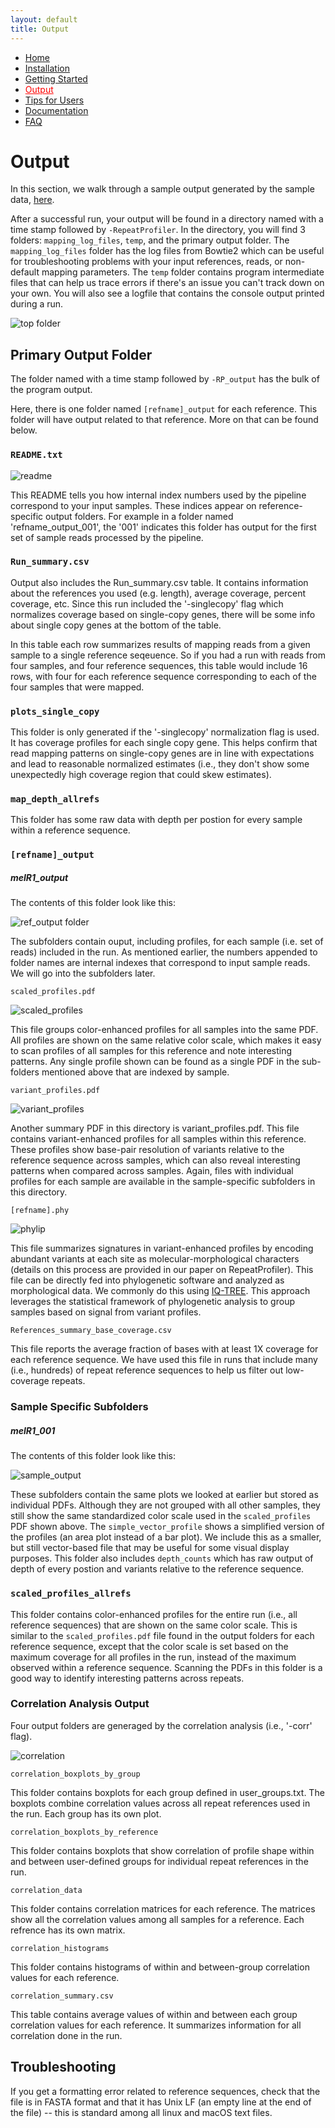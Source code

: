 ```yaml
---
layout: default
title: Output
---
```


<nav>
    <ul>
      <li><a href="/RepeatProfiler/">Home</a></li>
      <li><a href="/RepeatProfiler/installation">Installation</a></li>
      <li><a href="/RepeatProfiler/gettingstarted">Getting Started</a></li>
      <li><a href="/RepeatProfiler/output" style="color:red">Output</a></li>
      <li><a href="/RepeatProfiler/tips">Tips for Users</a></li>
      <li><a href="/RepeatProfiler/documentation">Documentation</a></li>
      <li><a href="/RepeatProfiler/FAQ">FAQ</a></li>
    </ul>
</nav>

# Output

In this section, we walk through a sample output generated by the sample data, <a href="https://github.com/johnssproul/RepeatProfiler/releases/download/0.96/sample_data.zip" target="_blank">here</a>.

After a successful run, your output will be found in a directory named with a time stamp followed by `-RepeatProfiler`. In the directory, you will find 3 folders: `mapping_log_files`, `temp`, and the primary output folder. The `mapping_log_files` folder has the log files from Bowtie2 which can be useful for troubleshooting problems with your input references, reads, or non-default mapping parameters. The `temp` folder contains program intermediate files that can help us trace errors if there's an issue you can't track down on your own. You will also see a logfile that contains the console output printed during a run.

![top folder](./folder.png)

## Primary Output Folder

The folder named with a time stamp followed by `-RP_output` has the bulk of the program output.

Here, there is one folder named `[refname]_output` for each reference. This folder will have output related to that reference. More on that can be found below.

### `README.txt`

![readme](readme.png)

This README tells you how internal index numbers used by the pipeline correspond to your input samples. These indices appear on reference-specific output folders. For example in a folder named 'refname_output_001', the '001' indicates this folder has output for the first set of sample reads processed by the pipeline.

### `Run_summary.csv`

Output also includes the Run_summary.csv table. It contains information about the references you used (e.g. length), average coverage, percent coverage, etc. Since this run included the '-singlecopy' flag which normalizes coverage based on single-copy genes, there will be some info about single copy genes at the bottom of the table.

In this table each row summarizes results of mapping reads from a given sample to a single reference seqeuence. So if you had a run with reads from four samples, and four reference sequences, this table would include 16 rows, with four for each reference sequence corresponding to each of the four samples that were mapped.

### `plots_single_copy`

This folder is only generated if the '-singlecopy' normalization flag is used. It has coverage profiles for each single copy gene. This helps confirm that read mapping patterns on single-copy genes are in line with expectations and lead to reasonable normalized estimates (i.e., they don't show some unexpectedly high coverage region that could skew estimates).

### `map_depth_allrefs`

This folder has some raw data with depth per postion for every sample within a reference sequence.

### `[refname]_output` 

##### melR1_output 

The contents of this folder look like this:

![ref_output folder](ref_output.png)

The subfolders contain ouput, including profiles, for each sample (i.e. set of reads) included in the run. As mentioned earlier, the numbers appended to folder names are internal indexes that correspond to input sample reads. We will go into the subfolders later.

`scaled_profiles.pdf`

![scaled_profiles](scaled_profiles.png)

This file groups color-enhanced profiles for all samples into the same PDF. All profiles are shown on the same relative color scale, which makes it easy to scan profiles of all samples for this reference and note interesting patterns. Any single profile shown can be found as a single PDF in the sub-folders mentioned above that are indexed by sample.

`variant_profiles.pdf`

![variant_profiles](variant_profiles.png)

Another summary PDF in this directory is variant_profiles.pdf. This file contains variant-enhanced profiles for all samples within this reference. These profiles show base-pair resolution of variants relative to the reference sequence across samples, which can also reveal interesting patterns when compared across samples. Again, files with individual profiles for each sample are available in the sample-specific subfolders in this directory.

`[refname].phy`

![phylip](phylip.png)

This file summarizes signatures in variant-enhanced profiles by encoding abundant variants at each site as molecular-morphological characters (details on this process are provided in our paper on RepeatProfiler). This file can be directly fed into phylogenetic software and analyzed as morphological data. We commonly do this using <a href="http://www.iqtree.org/" target="_blank">IQ-TREE</a>. This approach leverages the statistical framework of phylogenetic analysis to group samples based on signal from variant profiles.

`References_summary_base_coverage.csv`

This file reports the average fraction of bases with at least 1X coverage for each reference sequence. We have used this file in runs that include many (i.e., hundreds) of repeat reference sequences to help us filter out low-coverage repeats.


### Sample Specific Subfolders

##### melR1_001

The contents of this folder look like this:

![sample_output](sample_output.png)

These subfolders contain the same plots we looked at earlier but stored as individual PDFs. Although they are not grouped with all other samples, they still show the same standardized color scale used in the `scaled_profiles` PDF shown above. The `simple_vector_profile` shows a simplified version of the profiles (an area plot instead of a bar plot). We include this as a smaller, but still vector-based file that may be useful for some visual display purposes. This folder also includes `depth_counts` which has raw output of depth of every postion and variants relative to the reference sequence. 

### `scaled_profiles_allrefs`

This folder contains color-enhanced profiles for the entire run (i.e., all reference sequences) that are shown on the same color scale. This is similar to the `scaled_profiles.pdf` file found in the output folders for each reference sequence, except that the color scale is set based on the maximum coverage for all profiles in the run, instead of the maximum observed within a reference sequence. Scanning the PDFs in this folder is a good way to identify interesting patterns across repeats.

### Correlation Analysis Output

Four output folders are generaged by the correlation analysis (i.e., '-corr' flag).

![correlation](correlation.png)


`correlation_boxplots_by_group`

This folder contains boxplots for each group defined in user_groups.txt. The boxplots combine correlation values across all repeat references used in the run. Each group has its own plot.

`correlation_boxplots_by_reference` 

This folder contains boxplots that show correlation of profile shape within and between user-defined groups for individual repeat references in the run.

`correlation_data` 

This folder contains correlation matrices for each reference. The matrices show all the correlation values among all samples for a reference. Each refrence has its own matrix.

`correlation_histograms` 

This folder contains histograms of within and between-group correlation values for each reference.

`correlation_summary.csv` 

This table contains average values of within and between each group correlation values for each reference. It summarizes information for all correlation done in the run.

## Troubleshooting

If you get a formatting error related to reference sequences, check that the file is in FASTA format and that it has Unix LF (an empty line at the end of the file) -- this is standard among all linux and macOS text files.

<br><br><br><br><br><br><br><br><br><br>
